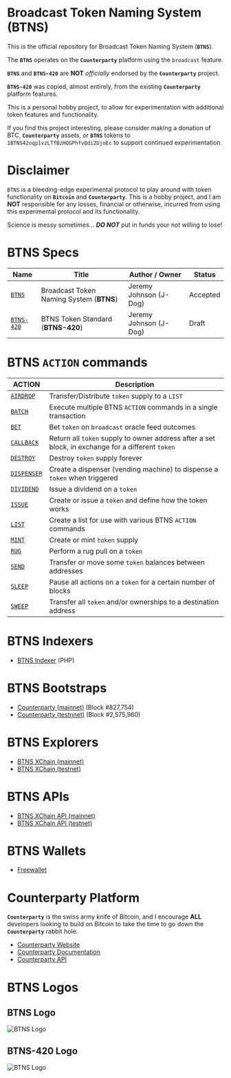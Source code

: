 # Broadcast Token Naming System (BTNS)

This is the official repository for Broadcast Token Naming System (**`BTNS`**). 

The **`BTNS`** operates on the **`Counterparty`** platform using the `broadcast` feature. 

**`BTNS`** and **`BTNS-420`** are **NOT** _officially_ endorsed by the **`Counterparty`** project. 

**`BTNS-420`** was copied, almost entirely, from the existing **`Counterparty`** platform features. 

This is a personal hobby project, to allow for experimentation with additional token features and functionality.

If you find this project interesting, please consider making a donation of BTC, **`Counterparty`** assets, or **`BTNS`** tokens to `1BTNS42oqp1vzLTfBzHQGPhfvQdi2UjoEc` to support continued experimentation.


# Disclaimer 
`BTNS` is a bleeding-edge experimental protocol to play around with token functionality on **`Bitcoin`** and **`Counterparty`**. This is a hobby project, and  I am **NOT** responsible for any losses, financial or otherwise, incurred from using this experimental protocol and its functionality. 

Science is messy sometimes... _**DO NOT**_ put in funds your not willing to lose!


# BTNS Specs

Name                          | Title                                     |  Author / Owner        | Status        |
----------------------------  | ----------------------------------------- | ---------------------- | ------------- |
[`BTNS`](./docs/BTNS.md)        | Broadcast Token Naming System (**BTNS**) | Jeremy Johnson (J-Dog) | Accepted      |
[`BTNS-420`](./docs/BTNS-420.md)| BTNS Token Standard (**BTNS-420**)        | Jeremy Johnson (J-Dog) | Draft         |


# BTNS `ACTION` commands

| ACTION                                     | Description                                                                                       | 
| ------------------------------------------ | ------------------------------------------------------------------------------------------------- |
| [`AIRDROP`](./docs/actions/AIRDROP.md)     | Transfer/Distribute `token` supply to a `LIST`                                                    |
| [`BATCH`](./docs/actions/BATCH.md)         | Execute multiple BTNS `ACTION` commands in a single transaction                                   |
| [`BET`](./docs/actions/BET.md)             | Bet `token` on `broadcast` oracle feed outcomes                                                   |
| [`CALLBACK`](./docs/actions/CALLBACK.md)   | Return all `token` supply to owner address after a set block, in exchange for a different `token` |
| [`DESTROY`](./docs/actions/DESTROY.md)     | Destroy `token` supply forever                                                                    |
| [`DISPENSER`](./docs/actions/DISPENSER.md) | Create a dispenser (vending machine) to dispense a `token` when triggered                         |
| [`DIVIDEND`](./docs/actions/DIVIDEND.md)   | Issue a dividend on a `token`                                                                     |
| [`ISSUE`](./docs/actions/ISSUE.md)         | Create or issue a `token` and define how the token works                                          |
| [`LIST`](./docs/actions/LIST.md)           | Create a list for use with various BTNS `ACTION` commands                                         |
| [`MINT`](./docs/actions/MINT.md)           | Create or mint `token` supply                                                                     |
| [`RUG`](./docs/actions/RUG.md)             | Perform a rug pull on a `token`                                                                   |
| [`SEND`](./docs/actions/SEND.md)           | Transfer or move some `token` balances between addresses                                          |
| [`SLEEP`](./docs/actions/SLEEP.md)         | Pause all actions on a `token` for a certain number of blocks                                     |
| [`SWEEP`](./docs/actions/SWEEP.md)         | Transfer all `token` and/or ownerships to a destination address                                   |


# BTNS Indexers
- [BTNS Indexer](.indexer/) (PHP)

# BTNS Bootstraps
- [Counterparty (mainnet)](.indexer/bootstrap/BTNS_Counterparty.sql.gz) (Block #827,754)
- [Counterparty (testnnet)](.indexer/bootstrap/BTNS_Counterparty_Testnet.sql.gz) (Block #2,575,960)


# BTNS Explorers
- [BTNS XChain (mainnet)](https://btns.xchain.io/)
- [BTNS XChain (testnet)](https://btns-testnet.xchain.io/)


# BTNS APIs
- [BTNS XChain API (mainnet)](https://btns.xchain.io/api)
- [BTNS XChain API (testnet)](https://btns-testnet.xchain.io/api)


# BTNS Wallets
- [Freewallet](https://freewallet.io/)


# Counterparty Platform
**`Counterparty`** is the swiss army knife of Bitcoin, and I encourage **ALL** developers looking to build on Bitcoin to take the time to go down the **`Counterparty`** rabbit hole.
- [Counterparty Website](https://counterparty.io)
- [Counterparty Documentation](https://docs.counterparty.io)
- [Counterparty API](https://api.counterparty.io)


# BTNS Logos

## BTNS Logo
![BTNS Logo](./logos/BTNS.wtf.png)

## BTNS-420 Logo
![BTNS Logo](./logos/BTNS-420.io.png)
